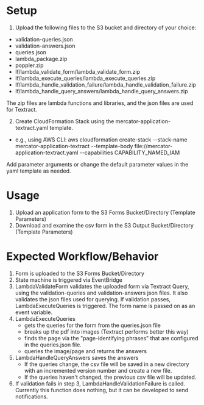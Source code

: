 # Setup
1. Upload the following files to the S3 bucket and directory of your choice:
- validation-queries.json
- validation-answers.json
- queries.json
- lambda_package.zip
- poppler.zip
- lf/lambda_validate_form/lambda_validate_form.zip
- lf/lambda_execute_queries/lambda_execute_queries.zip
- lf/lambda_handle_validation_failure/lambda_handle_validation_failure.zip
- lf/lambda_handle_query_answers/lambda_handle_query_answers.zip

The zip files are lambda functions and libraries, and the json files are used for Textract.

2. Create CloudFormation Stack using the mercator-application-textract.yaml template.
- e.g., using AWS CLI: aws cloudformation create-stack --stack-name mercator-application-textract --template-body file://mercator-application-textract.yaml --capabilities CAPABILITY_NAMED_IAM

Add parameter arguments or change the default parameter values in the yaml template as needed. 

# Usage
1. Upload an application form to the S3 Forms Bucket/Directory (Template Parameters)
2. Download and examine the csv form in the S3 Output Bucket/Directory (Template Parameters)

# Expected Workflow/Behavior
1. Form is uploaded to the S3 Forms Bucket/Directory
2. State machine is triggered via EventBridge
3. LambdaValidateForm validates the uploaded form via Textract Query, using the validation-queries and validation-answers json files. It also validates the json files used for querying. If validation passes, LambdaExecuteQueries is triggered. The form name is passed on as an event variable.
4. LambdaExecuteQueries 
    - gets the queries for the form from the queries.json file
    - breaks up the pdf into images (Textract performs better this way)
    - finds the page via the "page-identifying phrases" that are configured in the queries.json file. 
    - queries the image/page and returns the answers
5. LambdaHandleQueryAnswers saves the answers
    - If the queries change, the csv file will be saved in a new directory with an incremented version number and create a new file.
    - If the queries haven't changed, the previous csv file will be updated.
6. If validation fails in step 3, LambdaHandleValidationFailure is called. Currently this function does nothing, but it can be developed to send notifications.